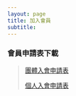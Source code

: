 ```yaml
---
layout: page
title: 加入會員
subtitle: 
---
```

### 會員申請表下載

> [團體入會申請表](https://drive.google.com/viewerng/viewer?url=https://www.cosa.org.tw/documents/團體入會申請表.docx "團體入會申請表.docx")
> 
> [個人入會申請表](https://drive.google.com/viewerng/viewer?url=https://www.cosa.org.tw/documents/個人入會申請表.docx "個人入會申請表.docx")
